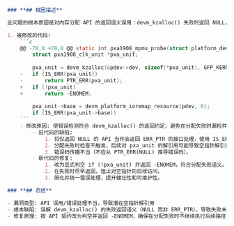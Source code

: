 ```markdown
### **## 根因描述**

此问题的根本原因是对内存分配 API 的返回语义误用：devm_kzalloc() 失败时返回 NULL，而不是 ERR_PTR。旧代码使用 IS_ERR()/PTR_ERR() 来检测和传播错误，导致当分配失败返回 NULL 时并不会进入错误分支，从而继续使用空指针 pxa_unit，可能引发空指针解引用或后续逻辑异常。

1. 被修改的代码:
    ```c
    @@ -78,8 +78,8 @@ static int pxa1908_mpmu_probe(struct platform_device *pdev)
     	struct pxa1908_clk_unit *pxa_unit;
     
     	pxa_unit = devm_kzalloc(&pdev->dev, sizeof(*pxa_unit), GFP_KERNEL);
    -	if (IS_ERR(pxa_unit))
    -		return PTR_ERR(pxa_unit);
    +	if (!pxa_unit)
    +		return -ENOMEM;
     
     	pxa_unit->base = devm_platform_ioremap_resource(pdev, 0);
     	if (IS_ERR(pxa_unit->base))
    ```
    - 修改原因: 使错误检测符合 devm_kzalloc() 的返回约定，避免在分配失败时漏检并继续使用 NULL 指针。
        - 旧代码的缺陷:
            1. 将仅返回 NULL 的 API 当作会返回 ERR_PTR 的接口处理，使用 IS_ERR()/PTR_ERR() 误判失败。
            2. 分配失败时检查不触发，后续对 pxa_unit 的解引用可能导致空指针解引用。
            3. 错误码传播不当（不应从 PTR_ERR(NULL) 推导错误码）。
        - 新代码的修复:
            1. 改为显式判空 if (!pxa_unit) 并返回 -ENOMEM，符合分配失败语义。
            2. 在失败时尽早返回，阻止对空指针的后续访问。
            3. 简化并统一错误处理，提升健壮性和可维护性。

### **## 总结**

- 漏洞类型: API 误用/错误处理不当，导致潜在空指针解引用
- 根本缺陷: 误解 devm_kzalloc() 的失败返回语义（NULL 而非 ERR_PTR），导致失败未被正确检测
- 修复原理: 按 API 契约改为判空并返回 -ENOMEM，确保在分配失败时不继续执行后续路径
```